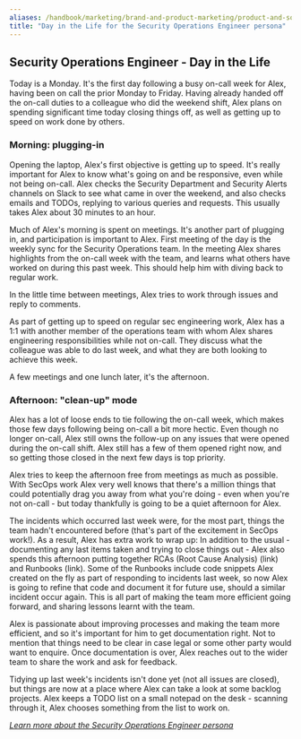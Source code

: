 ```yaml
---
aliases: /handbook/marketing/brand-and-product-marketing/product-and-solution-marketing/roles-personas/Day_in_the_Life_SecOpsEngineer_Persona.html
title: "Day in the Life for the Security Operations Engineer persona"
---
```


## Security Operations Engineer - Day in the Life

Today is a Monday. It's the first day following a busy on-call week for Alex, having been on call the prior Monday to Friday. Having already handed off the on-call duties to a colleague who did the weekend shift, Alex plans on spending significant time today closing things off, as well as getting up to speed on work done by others.

### Morning: plugging-in

Opening the laptop, Alex's first objective is getting up to speed. It's really important for Alex to know what's going on and be responsive, even while not being on-call. Alex checks the Security Department and Security Alerts channels on Slack to see what came in over the weekend, and also checks emails and TODOs, replying to various queries and requests. This usually takes Alex about 30 minutes to an hour.

Much of Alex's morning is spent on meetings. It's another part of plugging in, and participation is important to Alex. First meeting of the day is the weekly sync for the Security Operations team. In the meeting Alex shares highlights from the on-call week with the team, and learns what others have worked on during this past week. This should help him with diving back to regular work.

In the little time between meetings, Alex tries to work through issues and reply to comments.

As part of getting up to speed on regular sec engineering work, Alex has a 1:1 with another member of the operations team with whom Alex shares engineering responsibilities while not on-call. They discuss what the colleague was able to do last week, and what they are both looking to achieve this week.

A few meetings and one lunch later, it's the afternoon.

### Afternoon: "clean-up" mode

Alex has a lot of loose ends to tie following the on-call week, which makes those few days following being on-call a bit more hectic. Even though no longer on-call, Alex still owns the follow-up on any issues that were opened during the on-call shift. Alex still has a few of them opened right now, and so getting those closed in the next few days is top priority.

Alex tries to keep the afternoon free from meetings as much as possible. With SecOps work Alex very well knows that there's a million things that could potentially drag you away from what you're doing - even when you're not on-call - but today thankfully is going to be a quiet afternoon for Alex.

The incidents which occurred last week were, for the most part, things the team hadn't encountered before (that's part of the excitement in SecOps work!). As a result, Alex has extra work to wrap up: In addition to the usual - documenting any last items taken and trying to close things out - Alex also spends this afternoon putting together RCAs (Root Cause Analysis) (link) and Runbooks (link). Some of the Runbooks include code snippets Alex created on the fly as part of responding to incidents last week, so now Alex is going to refine that code and document it for future use, should a similar incident occur again. This is all part of making the team more efficient going forward, and sharing lessons learnt with the team.

Alex is passionate about improving processes and making the team more efficient, and so it's important for him to get documentation right. Not to mention that things need to be clear in case legal or some other party would want to enquire. Once documentation is over, Alex reaches out to the wider team to share the work and ask for feedback.

Tidying up last week's incidents isn't done yet (not all issues are closed), but things are now at a place where Alex can take a look at some backlog projects. Alex keeps a TODO list on a small notepad on the desk - scanning through it, Alex chooses something from the list to work on.

*[Learn more about the Security Operations Engineer persona](/handbook/product/personas/#alex-security-operations-engineer)*
